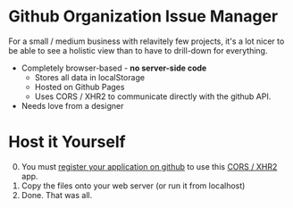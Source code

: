 Github Organization Issue Manager
===

For a small / medium business with relavitely few projects, it's a lot nicer to be able to see a holistic view than to have to drill-down for everything.

  * Completely browser-based - **no server-side code**
    * Stores all data in localStorage
    * Hosted on Github Pages
    * Uses CORS / XHR2 to communicate directly with the github API.
  * Needs love from a designer

Host it Yourself
===

 0. You must [register your application on github](https://github.com/account/applications) to use this [CORS / XHR2](http://developer.github.com/v3/#cross-origin-resource-sharing) app.
 0. Copy the files onto your web server (or run it from localhost)
 0. Done. That was all.